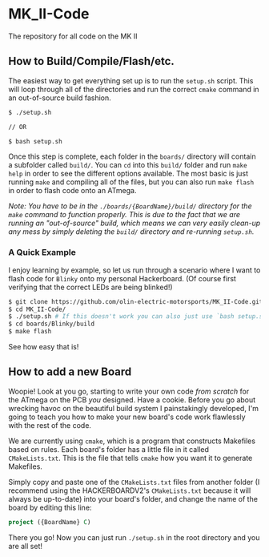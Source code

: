 # MK_II-Code
The repository for all code on the MK II

## How to Build/Compile/Flash/etc.

The easiest way to get everything set up is to run the `setup.sh` script. This will loop through all of the directories and run the correct `cmake` command in an out-of-source build fashion.

```bash
$ ./setup.sh

// OR

$ bash setup.sh
```

Once this step is complete, each folder in the `boards/` directory will contain a subfolder called `build/`. You can `cd` into this `build/` folder and run `make help` in order to see the different options available. The most basic is just running `make` and compiling all of the files, but you can also run `make flash` in order to flash code onto an ATmega.

*Note: You have to be in the `./boards/{BoardName}/build/` directory for the `make` command to function properly. This is due to the fact that we are running an "out-of-source" build, which means we can very easily clean-up any mess by simply deleting the `build/` directory and re-running `setup.sh`.*

### A Quick Example

I enjoy learning by example, so let us run through a scenario where I want to flash code for `Blinky` onto my personal Hackerboard. (Of course first verifying that the correct LEDs are being blinked!)

```bash
$ git clone https://github.com/olin-electric-motorsports/MK_II-Code.git
$ cd MK_II-Code/
$ ./setup.sh # If this doesn't work you can also just use `bash setup.sh`
$ cd boards/Blinky/build
$ make flash
```

See how easy that is!

## How to add a new Board

Woopie! Look at you go, starting to write your own code *from scratch* for the ATmega on the PCB *you* designed. Have a cookie. Before you go about wrecking havoc on the beautiful build system I painstakingly developed, I'm going to teach you how to make your new board's code work flawlessly with the rest of the code.

We are currently using `cmake`, which is a program that constructs Makefiles based on rules. Each board's folder has a little file in it called `CMakeLists.txt`. This is the file that tells `cmake` how you want it to generate Makefiles.

Simply copy and paste one of the `CMakeLists.txt` files from another folder (I recommend using the HACKERBOARDV2's `CMakeLists.txt` because it will always be up-to-date) into your board's folder, and change the name of the board by editing this line:

```cmake
project ({BoardName} C)
```

There you go! Now you can just run `./setup.sh` in the root directory and you are all set!

